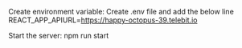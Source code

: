 Create environment variable:
   Create .env file and add the below line
   REACT_APP_APIURL=https://happy-octopus-39.telebit.io

Start the server:
   npm run start